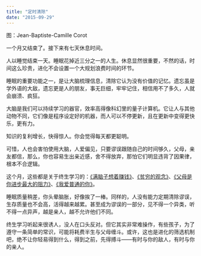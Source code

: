 ```yaml
---
title: "定时清除"
date: "2015-09-29"
---
```


图：Jean-Baptiste-Camille Corot

一个月又结束了。接下来有七天休息时间。

人以睡觉结束一天。睡眠花掉近三分之一的人生。休息显然很重要，不然的话，时间这么珍贵，进化不会设置一个大规划浪费时间的环节。

睡眠的重要功能之一，是让大脑梳理信息，清除它认为没有价值的记忆。遗忘虽是学外语的大敌，遗忘更是人的朋友，事无巨细，牢牢记住，相信用不了多久，人就会崩溃、疯狂。

大脑是我们可以持续学习的器官，效率高得像科幻里的量子计算机。它让人与其他动物不同，它们像是程序设定好的机器，而人可以不停更新，且在更新中变得更快乐，更有力。

知识的复利增长，快得惊人。你会觉得每天都更聪明。

可惜，人也会害怕使用大脑，人爱偏见，只要谬误跟随自己的时间够久，父母，亲友都信，那么，你也容易生出亲近感，舍不得放弃，那怕它们明显违背了因果律，根本不合逻辑。

这个月，这些都是关于终生学习的：[《满脑子想着赚钱》](http://mp.weixin.qq.com/s?__biz=MjM5NDU0Mjk2MQ==&mid=209293736&idx=1&sn=be9a6f9f857720b98f8bd18a197114f0&scene=21#wechat_redirect)、[《贫穷的观念》](http://mp.weixin.qq.com/s?__biz=MjM5NDU0Mjk2MQ==&mid=209344314&idx=1&sn=13a3dc2a9d2e99f22ca58b9315ac44ff&scene=21#wechat_redirect)、[《父母是你进步最大的阻力》](http://mp.weixin.qq.com/s?__biz=MjM5NDU0Mjk2MQ==&mid=209363195&idx=1&sn=1b9d0655a73c991071802039a195e537&scene=21#wechat_redirect)、[《我爱普通的你》](http://mp.weixin.qq.com/s?__biz=MjM5NDU0Mjk2MQ==&mid=209380975&idx=1&sn=4f5c1ba0ac67be908c2181d5c397e8a8&scene=21#wechat_redirect)。

睡眠质量稍差，你头晕脑胀，好像挨了一棒。同样的，人没有能力定期清除谬误，生存质量也不会高，活得越来越累。甚至成为谬误的一部分，见不得一个异类，听不得一点异声，越是亲人，越不允许他们不同。

终生学习听起来很诱人，没人在口头反对。但它其实非常难操作，有些孩子，为了遵守一条简单的常识，可能将耗费半生与父母缠斗。或许，这也是进化的筛选机制吧，绝不让你轻易得到什么，得到之前，先得搏斗——有时与你的敌人，有时与你的亲人。
